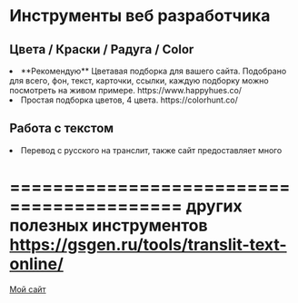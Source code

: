
   <h1>Инструменты веб разработчика</h1>


  <h2>Цвета / Краски / Радуга / Color</h2>

<li> **Рекомендую** Цветавая подборка для вашего сайта. Подобрано для всего, фон, текст, карточки, ссылки, каждую подборку можно посмотреть на живом примере. https://www.happyhues.co/
  
<li> Простая подборка цветов, 4 цвета. https://colorhunt.co/
  
  
  <h2>Работа с текстом</h2>
  
<li> Перевод с русского на транслит, также сайт предоставляет много 
 
 ==========================================
 других полезных инструментов https://gsgen.ru/tools/translit-text-online/
  =====================
  
  
  
  [Мой сайт](http://webdesign.ru.net)
  
  
  
  
  
  
  
  
  
  
  
  
  
  
  
  
  
  
  
  
  
  
  
  
  
  
  
  
  
  
  
  
  
  
  
  
  
  
  
  
  
  
  
  
  
  
  
  
  
  
  
  
  
